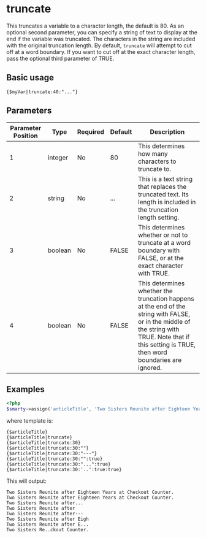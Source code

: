 # truncate

This truncates a variable to a character length, the default is 80. As
an optional second parameter, you can specify a string of text to
display at the end if the variable was truncated. The characters in the
string are included with the original truncation length. By default,
`truncate` will attempt to cut off at a word boundary. If you want to
cut off at the exact character length, pass the optional third parameter
of TRUE.

## Basic usage

```smarty
{$myVar|truncate:40:"..."}
```

## Parameters

| Parameter Position | Type    | Required | Default | Description                                                                                                                                                                                        |
|--------------------|---------|----------|---------|----------------------------------------------------------------------------------------------------------------------------------------------------------------------------------------------------|
| 1                  | integer | No       | 80      | This determines how many characters to truncate to.                                                                                                                                                |
| 2                  | string  | No       | \...    | This is a text string that replaces the truncated text. Its length is included in the truncation length setting.                                                                                   |
| 3                  | boolean | No       | FALSE   | This determines whether or not to truncate at a word boundary with FALSE, or at the exact character with TRUE.                                                                                     |
| 4                  | boolean | No       | FALSE   | This determines whether the truncation happens at the end of the string with FALSE, or in the middle of the string with TRUE. Note that if this setting is TRUE, then word boundaries are ignored. |

## Examples

```php
<?php
$smarty->assign('articleTitle', 'Two Sisters Reunite after Eighteen Years at Checkout Counter.');
```

where template is:

```smarty
{$articleTitle}
{$articleTitle|truncate}
{$articleTitle|truncate:30}
{$articleTitle|truncate:30:""}
{$articleTitle|truncate:30:"---"}
{$articleTitle|truncate:30:"":true}
{$articleTitle|truncate:30:"...":true}
{$articleTitle|truncate:30:'..':true:true}
```

This will output:

```
Two Sisters Reunite after Eighteen Years at Checkout Counter.
Two Sisters Reunite after Eighteen Years at Checkout Counter.
Two Sisters Reunite after...
Two Sisters Reunite after
Two Sisters Reunite after---
Two Sisters Reunite after Eigh
Two Sisters Reunite after E...
Two Sisters Re..ckout Counter.
```
       
